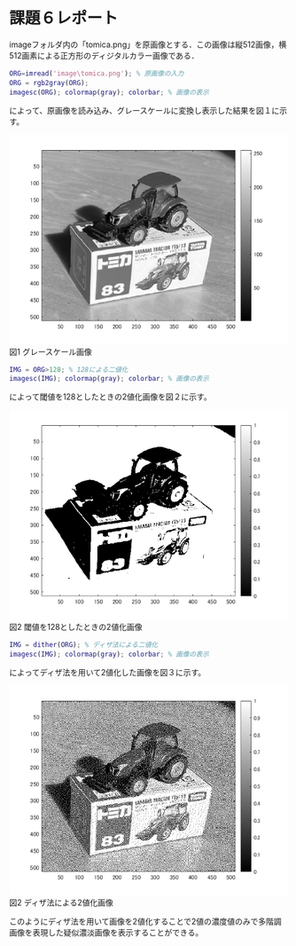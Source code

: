 # 課題６レポート

imageフォルダ内の「tomica.png」を原画像とする．この画像は縦512画像，横512画素による正方形のディジタルカラー画像である．
```matlab:kadai6.m
ORG=imread('image\tomica.png'); % 原画像の入力
ORG = rgb2gray(ORG);
imagesc(ORG); colormap(gray); colorbar; % 画像の表示
```

によって、原画像を読み込み、グレースケールに変換し表示した結果を図１に示す。

![原画像](https://raw.githubusercontent.com/YoshiokaTetsurou/lecture_image_processing/master/image/kadai6_1.bmp)  
図1 グレースケール画像


```matlab:kadai6.m
IMG = ORG>128; % 128による二値化
imagesc(IMG); colormap(gray); colorbar; % 画像の表示
```
によって閾値を128としたときの2値化画像を図２に示す。

![原画像](https://raw.githubusercontent.com/YoshiokaTetsurou/lecture_image_processing/master/image/kadai6_2.bmp)  
図2 閾値を128としたときの2値化画像



```matlab:kadai6.m
IMG = dither(ORG); % ディザ法による二値化
imagesc(IMG); colormap(gray); colorbar; % 画像の表示
```
によってディザ法を用いて2値化した画像を図３に示す。

![原画像](https://raw.githubusercontent.com/YoshiokaTetsurou/lecture_image_processing/master/image/kadai6_3.bmp)  
図2 ディザ法による2値化画像

このようにディザ法を用いて画像を2値化することで2値の濃度値のみで多階調画像を表現した疑似濃淡画像を表示することができる。